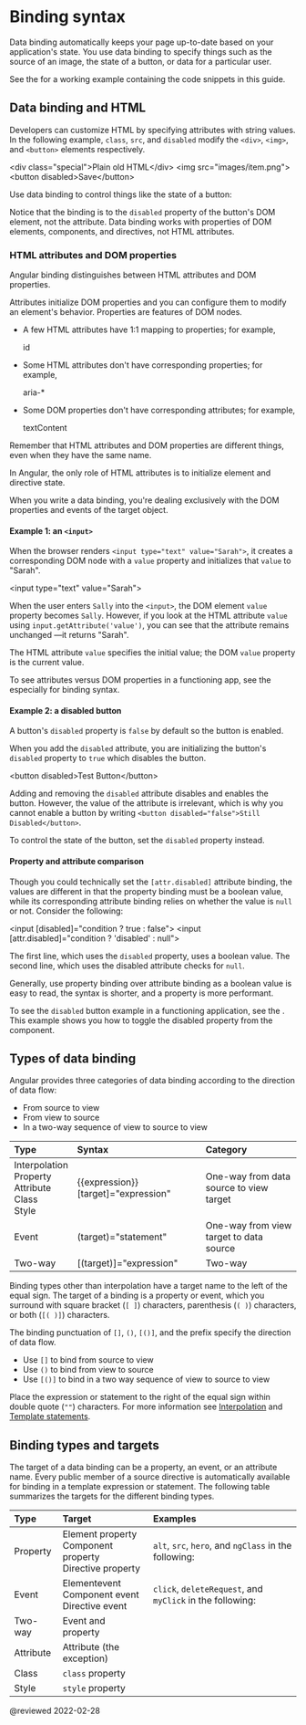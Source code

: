 # Binding syntax

Data binding automatically keeps your page up-to-date based on your application's state.
You use data binding to specify things such as the source of an image, the state of a button, or data for a particular user.

<div class="alert is-helpful">

See the <live-example></live-example> for a working example containing the code snippets in this guide.

</div>

## Data binding and HTML

Developers can customize HTML by specifying attributes with string values.
In the following example, `class`, `src`, and `disabled` modify the `<div>`, `<img>`, and `<button>` elements respectively.

<code-example format="html" language="html">

&lt;div class="special"&gt;Plain old HTML&lt;/div&gt;
&lt;img src="images/item.png"&gt;
&lt;button disabled&gt;Save&lt;/button&gt;

</code-example>

Use data binding to control things like the state of a button:

<code-example header="src/app/app.component.html" path="binding-syntax/src/app/app.component.html" region="disabled-button"></code-example>

Notice that the binding is to the `disabled` property of the button's DOM element, not the attribute.
Data binding works with properties of DOM elements, components, and directives, not HTML attributes.

<a id="html-attribute-vs-dom-property"></a>

### HTML attributes and DOM properties

Angular binding distinguishes between HTML attributes and DOM properties.

Attributes initialize DOM properties and you can configure them to modify an element's behavior.
Properties are features of DOM nodes.

* A few HTML attributes have 1:1 mapping to properties; for example,

  <code-example format="html" hideCopy language="html">

  id

  </code-example>

* Some HTML attributes don't have corresponding properties; for example,

  <code-example format="html" hideCopy language="html">

  aria-&ast;

  </code-example>

* Some DOM properties don't have corresponding attributes; for example,

  <code-example format="html" hideCopy language="html">

  textContent

  </code-example>

<div class="alert is-important">

Remember that HTML attributes and DOM properties are different things, even when they have the same name.

</div>

In Angular, the only role of HTML attributes is to initialize element and directive state.

When you write a data binding, you're dealing exclusively with the DOM properties and events of the target object.

#### Example 1: an `<input>`

When the browser renders `<input type="text" value="Sarah">`, it creates a corresponding DOM node with a `value` property and initializes that `value` to "Sarah".

<code-example format="html" language="html">

&lt;input type="text" value="Sarah"&gt;

</code-example>

When the user enters `Sally` into the `<input>`, the DOM element `value` property becomes `Sally`.
However, if you look at the HTML attribute `value` using `input.getAttribute('value')`, you can see that the attribute remains unchanged —it returns "Sarah".

The HTML attribute `value` specifies the initial value; the DOM `value` property is the current value.

To see attributes versus DOM properties in a functioning app, see the <live-example name="binding-syntax"></live-example> especially for binding syntax.

#### Example 2: a disabled button

A button's `disabled` property is `false` by default so the button is enabled.

When you add the `disabled` attribute, you are initializing the button's `disabled` property to `true` which disables the button.

<code-example format="html" language="html">

&lt;button disabled&gt;Test Button&lt;/button&gt;

</code-example>

Adding and removing the `disabled` attribute disables and enables the button.
However, the value of the attribute is irrelevant, which is why you cannot enable a button by writing `<button disabled="false">Still Disabled</button>`.

To control the state of the button, set the `disabled` property instead.

#### Property and attribute comparison

Though you could technically set the `[attr.disabled]` attribute binding, the values are different in that the property binding must be a boolean value, while its corresponding attribute binding relies on whether the value is `null` or not.
Consider the following:

<code-example format="html" language="html">

&lt;input [disabled]="condition ? true : false"&gt;
&lt;input [attr.disabled]="condition ? 'disabled' : null"&gt;

</code-example>

The first line, which uses the `disabled` property, uses a boolean value.
The second line, which uses the disabled attribute checks for `null`.

Generally, use property binding over attribute binding as a boolean value is easy to read, the syntax is shorter, and a property is more performant.

To see the `disabled` button example in a functioning application, see the <live-example></live-example>.
This example shows you how to toggle the disabled property from the component.

## Types of data binding

Angular provides three categories of data binding according to the direction of data flow:

* From source to view
* From view to source
* In a two-way sequence of view to source to view

| Type | Syntax | Category |
| :--- | :----- | :------- |
| Interpolation <br /> Property <br /> Attribute <br /> Class <br /> Style | <code-example> {{expression}} &NewLine;[target]="expression" </code-example> | One-way from data source to view target |
| Event | <code-example> (target)="statement" </code-example> | One-way from view target to data source |
| Two-way | <code-example> [(target)]="expression" </code-example> | Two-way |

Binding types other than interpolation have a target name to the left of the equal sign.
The target of a binding is a property or event, which you surround with square bracket (`[ ]`) characters, parenthesis (`( )`) characters, or both (`[( )]`) characters.

The binding punctuation of `[]`, `()`, `[()]`, and the prefix specify the direction of data flow.

* Use `[]` to bind from source to view
* Use `()` to bind from view to source
* Use `[()]` to bind in a two way sequence of view to source to view

Place the expression or statement to the right of the equal sign within double quote (`""`) characters.
For more information see [Interpolation](guide/interpolation) and [Template statements](guide/template-statements).

## Binding types and targets

The target of a data binding can be a property, an event, or an attribute name.
Every public member of a source directive is automatically available for binding in a template expression or statement.
The following table summarizes the targets for the different binding types.

| Type | Target | Examples |
| :--- | :----- | :------- |
| Property | Element property <br /> Component property <br /> Directive property | `alt`, `src`, `hero`, and `ngClass` in the following: <code-example path="template-syntax/src/app/app.component.html" region="property-binding-syntax-1"></code-example> <!-- For more information, see [Property Binding](guide/property-binding). --> |
| Event | Elementevent <br /> Component event <br /> Directive event | `click`, `deleteRequest`, and `myClick` in the following: <code-example path="template-syntax/src/app/app.component.html" region="event-binding-syntax-1"></code-example> |
| Two-way | Event and property | <code-example path="template-syntax/src/app/app.component.html" region="2-way-binding-syntax-1"></code-example> |
| Attribute | Attribute (the exception) | <code-example path="template-syntax/src/app/app.component.html" region="attribute-binding-syntax-1"></code-example> |
| Class | `class` property | <code-example path="template-syntax/src/app/app.component.html" region="class-binding-syntax-1"></code-example> |
| Style | `style` property | <code-example path="template-syntax/src/app/app.component.html" region="style-binding-syntax-1"></code-example> |

<!-- links -->

<!-- external links -->

<!-- end links -->

@reviewed 2022-02-28
